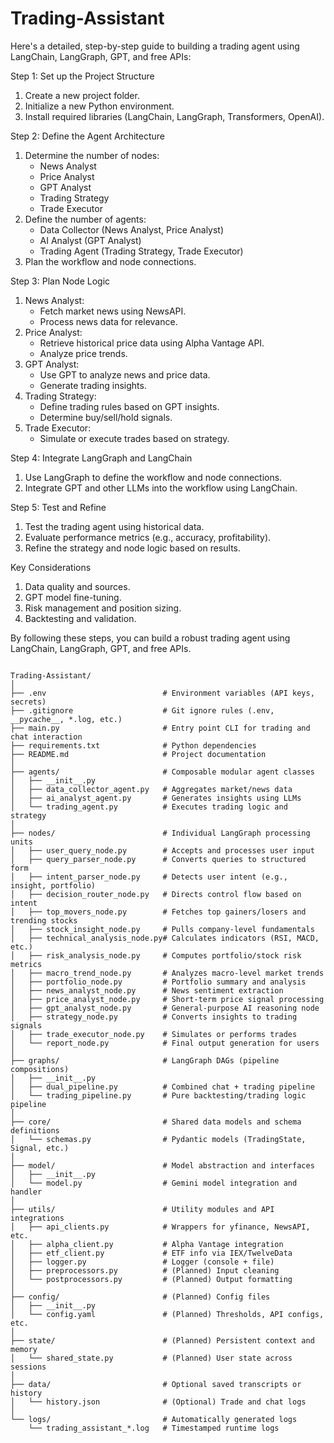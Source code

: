 # Trading-Assistant

Here's a detailed, step-by-step guide to building a trading agent using LangChain, LangGraph, GPT, and free APIs:

Step 1: Set up the Project Structure
1. Create a new project folder.
2. Initialize a new Python environment.
3. Install required libraries (LangChain, LangGraph, Transformers, OpenAI).

Step 2: Define the Agent Architecture
1. Determine the number of nodes:
    - News Analyst
    - Price Analyst
    - GPT Analyst
    - Trading Strategy
    - Trade Executor
2. Define the number of agents:
    - Data Collector (News Analyst, Price Analyst)
    - AI Analyst (GPT Analyst)
    - Trading Agent (Trading Strategy, Trade Executor)
3. Plan the workflow and node connections.

Step 3: Plan Node Logic
1. News Analyst:
    - Fetch market news using NewsAPI.
    - Process news data for relevance.
2. Price Analyst:
    - Retrieve historical price data using Alpha Vantage API.
    - Analyze price trends.
3. GPT Analyst:
    - Use GPT to analyze news and price data.
    - Generate trading insights.
4. Trading Strategy:
    - Define trading rules based on GPT insights.
    - Determine buy/sell/hold signals.
5. Trade Executor:
    - Simulate or execute trades based on strategy.

Step 4: Integrate LangGraph and LangChain
1. Use LangGraph to define the workflow and node connections.
2. Integrate GPT and other LLMs into the workflow using LangChain.

Step 5: Test and Refine
1. Test the trading agent using historical data.
2. Evaluate performance metrics (e.g., accuracy, profitability).
3. Refine the strategy and node logic based on results.

Key Considerations
1. Data quality and sources.
2. GPT model fine-tuning.
3. Risk management and position sizing.
4. Backtesting and validation.

By following these steps, you can build a robust trading agent using LangChain, LangGraph, GPT, and free APIs.

<pre lang="text"><code>
Trading-Assistant/
│
├── .env                          # Environment variables (API keys, secrets)
├── .gitignore                    # Git ignore rules (.env, __pycache__, *.log, etc.)
├── main.py                       # Entry point CLI for trading and chat interaction
├── requirements.txt              # Python dependencies
├── README.md                     # Project documentation
│
├── agents/                       # Composable modular agent classes
│   ├── __init__.py
│   ├── data_collector_agent.py   # Aggregates market/news data
│   ├── ai_analyst_agent.py       # Generates insights using LLMs
│   └── trading_agent.py          # Executes trading logic and strategy
│
├── nodes/                        # Individual LangGraph processing units
│   ├── user_query_node.py        # Accepts and processes user input
│   ├── query_parser_node.py      # Converts queries to structured form
│   ├── intent_parser_node.py     # Detects user intent (e.g., insight, portfolio)
│   ├── decision_router_node.py   # Directs control flow based on intent
│   ├── top_movers_node.py        # Fetches top gainers/losers and trending stocks
│   ├── stock_insight_node.py     # Pulls company-level fundamentals
│   ├── technical_analysis_node.py# Calculates indicators (RSI, MACD, etc.)
│   ├── risk_analysis_node.py     # Computes portfolio/stock risk metrics
│   ├── macro_trend_node.py       # Analyzes macro-level market trends
│   ├── portfolio_node.py         # Portfolio summary and analysis
│   ├── news_analyst_node.py      # News sentiment extraction
│   ├── price_analyst_node.py     # Short-term price signal processing
│   ├── gpt_analyst_node.py       # General-purpose AI reasoning node
│   ├── strategy_node.py          # Converts insights to trading signals
│   ├── trade_executor_node.py    # Simulates or performs trades
│   └── report_node.py            # Final output generation for users
│
├── graphs/                       # LangGraph DAGs (pipeline compositions)
│   ├── __init__.py
│   ├── dual_pipeline.py          # Combined chat + trading pipeline
│   └── trading_pipeline.py       # Pure backtesting/trading logic pipeline
│
├── core/                         # Shared data models and schema definitions
│   └── schemas.py                # Pydantic models (TradingState, Signal, etc.)
│
├── model/                        # Model abstraction and interfaces
│   ├── __init__.py
│   └── model.py                  # Gemini model integration and handler
│
├── utils/                        # Utility modules and API integrations
│   ├── api_clients.py            # Wrappers for yfinance, NewsAPI, etc.
│   ├── alpha_client.py           # Alpha Vantage integration
│   ├── etf_client.py             # ETF info via IEX/TwelveData
│   ├── logger.py                 # Logger (console + file)
│   ├── preprocessors.py          # (Planned) Input cleaning
│   └── postprocessors.py         # (Planned) Output formatting
│
├── config/                       # (Planned) Config files
│   ├── __init__.py
│   └── config.yaml               # (Planned) Thresholds, API configs, etc.
│
├── state/                        # (Planned) Persistent context and memory
│   └── shared_state.py           # (Planned) User state across sessions
│
├── data/                         # Optional saved transcripts or history
│   └── history.json              # (Optional) Trade and chat logs
│
└── logs/                         # Automatically generated logs
    └── trading_assistant_*.log   # Timestamped runtime logs

</code></pre>